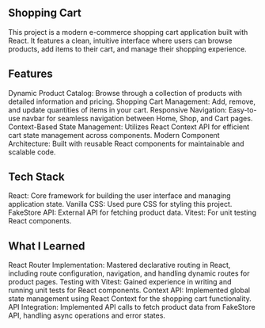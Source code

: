## Shopping Cart

This project is a modern e-commerce shopping cart application built with React. It features a clean, intuitive interface where users can browse products, add items to their cart, and manage their shopping experience.

## Features

Dynamic Product Catalog: Browse through a collection of products with detailed information and pricing.
Shopping Cart Management: Add, remove, and update quantities of items in your cart.
Responsive Navigation: Easy-to-use navbar for seamless navigation between Home, Shop, and Cart pages.
Context-Based State Management: Utilizes React Context API for efficient cart state management across components.
Modern Component Architecture: Built with reusable React components for maintainable and scalable code.

## Tech Stack

React: Core framework for building the user interface and managing application state.
Vanilla CSS: Used pure CSS for styling this project.
FakeStore API: External API for fetching product data.
Vitest: For unit testing React components.

## What I Learned

React Router Implementation: Mastered declarative routing in React, including route configuration, navigation, and handling dynamic routes for product pages.
Testing with Vitest: Gained experience in writing and running unit tests for React components.
Context API: Implemented global state management using React Context for the shopping cart functionality.
API Integration: Implemented API calls to fetch product data from FakeStore API, handling async operations and error states.
